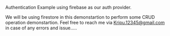 Authentication Example using firebase as our auth provider. 

We will be using firestore in this demonstartion to perform some CRUD operation demonstartion. 
Feel free to reach me via Kripu.12345@gmail.com in case of any errors and issue.....